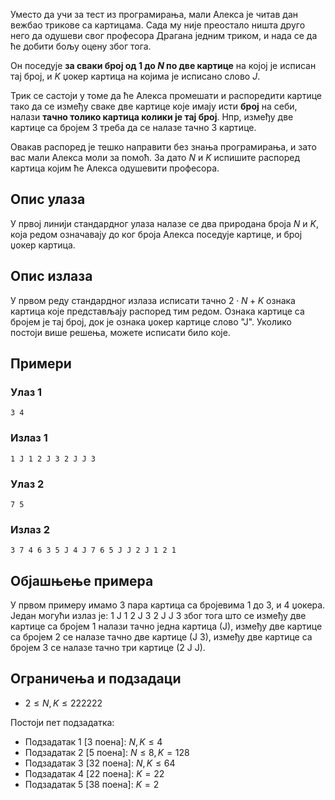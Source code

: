 

Уместо да учи за тест из програмирања, мали Алекса је читав дан вежбао трикове са картицама. Сада му није преостало ништа друго него да одушеви свог професора Драгана једним триком, и нада се да ће добити бољу оцену због тога.

Он поседује **за сваки број од $1$ до $N$ по две картице** на којој је исписан тај број, и $K$ џокер картица на којима је исписано слово $J$.

Трик се састоји у томе да ће Алекса промешати и распоредити картице тако да се између сваке две картице које имају исти **број** на себи, налази **тачно толико картица колики је тај број**. Нпр, између две картице са бројем 3 треба да се налазе тачно 3 картице.

Овакав распоред је тешко направити без знања програмирања, и зато вас мали Алекса моли за помоћ. За дато $N$ и $K$ испишите распоред картица којим ће Алекса одушевити професора.

## Опис улаза

У првој линији стандардног улаза налазе се два природана броја $N$ и $K$, која редом означавају до ког броја Алекса поседује картице, и број џокер картица.

## Опис излаза

У првом реду стандардног излаза исписати тачно $2 \cdot N + K$ ознака картица које представљају распоред тим редом. Ознака картице са бројем је тај број, док је ознака џокер картице слово "Ј". Уколико постоји више решења, можете исписати било које.

## Примери

### Улаз 1

```
3 4
```

### Излаз 1

```
1 Ј 1 2 Ј 3 2 Ј Ј 3
```

### Улаз 2

```
7 5
```

### Излаз 2

```
3 7 4 6 3 5 J 4 J 7 6 5 J J 2 J 1 2 1
```

## Објашњење примера

У првом примеру имамо 3 пара картица са бројевима 1 до 3, и 4 џокера. Један могући излаз је: 1 Ј 1 2 Ј 3 2 Ј Ј 3 због тога што се између две картице са бројем 1 налази тачно једна картица (Ј), између две картице са бројем 2 се налазе тачно две картице (Ј 3), између две картице са бројем 3 се налазе тачно три картице (2 Ј Ј).

## Ограничења и подзадаци

* $2 \leq N, K \leq 222222$

Постоји пет подзадатка:

* Подзадатак 1 [3 поена]: $N, K \leq 4$
* Подзадатак 2 [5 поена]: $N \leq 8, K = 128$
* Подзадатак 3 [32 поена]: $N, K \leq 64$
* Подзадатак 4 [22 поена]: $K = 22$
* Подзадатак 5 [38 поена]: $K = 2$
